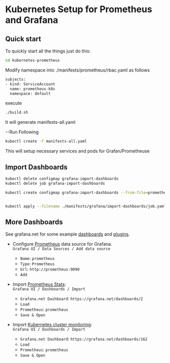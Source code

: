 # Kubernetes Setup for Prometheus and Grafana

## Quick start

To quickly start all the things just do this:

```bash
cd kubernetes-prometheus
```
Modify namespace into ./manifests/prometheus/rbac.yaml as follows

```bash
subjects:
- kind: ServiceAccount
  name: prometheus-k8s
  namespace: default
```
  
execute 
```bash
./build.sh
```

It will generate manifests-all.yaml

--Run Following 

```bash
kubectl create -f manifests-all.yaml
```

This will setup necessary services and pods for Grafan/Prometheuse



## Import Dashboards

```bash
kubectl delete configmap grafana-import-dashboards
kubectl delete job grafana-import-dashboards

kubectl create configmap grafana-import-dashboards --from-file=prometheus-datasource.json=./manifests/grafana/datasource/prometheus-datasource.json --from-file=k8s-cluster-health-dashboard.json=./manifests/grafana/dashboard/k8s-cluster-health-dashboard.json --from-file=go-processes-for-kubernetes-dashboard.json=./manifests/grafana/dashboard/go-processes-for-kubernetes-dashboard.json --from-file=nodes-systems-stats-dashboard.json=./manifests/grafana/dashboard/nodes-systems-stats-dashboard.json --from-file=all-nodes-dashboard.json=./manifests/grafana/dashboard/all-nodes-dashboard.json --from-file=analysis-by-pod-dashboard.json=./manifests/grafana/dashboard/analysis-by-pod-dashboard.json


kubectl apply --filename ./manifests/grafana/import-dashboards/job.yaml
```


## More Dashboards

See grafana.net for some example [dashboards](https://grafana.net/dashboards) and [plugins](https://grafana.net/plugins).

- Configure [Prometheus](https://grafana.net/plugins/prometheus) data source for Grafana.<br/>
`Grafana UI / Data Sources / Add data source`
  - `Name`: `prometheus`
  - `Type`: `Prometheus`
  - `Url`: `http://prometheus:9090`
  - `Add`

- Import [Prometheus Stats](https://grafana.net/dashboards/2):<br/>
  `Grafana UI / Dashboards / Import`
  - `Grafana.net Dashboard`: `https://grafana.net/dashboards/2`
  - `Load`
  - `Prometheus`: `prometheus`
  - `Save & Open`

- Import [Kubernetes cluster monitoring](https://grafana.net/dashboards/162):<br/>
  `Grafana UI / Dashboards / Import`
  - `Grafana.net Dashboard`: `https://grafana.net/dashboards/162`
  - `Load`
  - `Prometheus`: `prometheus`
  - `Save & Open`
